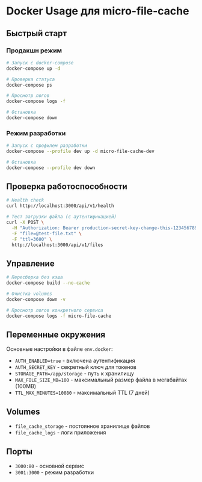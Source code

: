 # Docker Usage для micro-file-cache

## Быстрый старт

### Продакшн режим

```bash
# Запуск с docker-compose
docker-compose up -d

# Проверка статуса
docker-compose ps

# Просмотр логов
docker-compose logs -f

# Остановка
docker-compose down
```

### Режим разработки

```bash
# Запуск с профилем разработки
docker-compose --profile dev up -d micro-file-cache-dev

# Остановка
docker-compose --profile dev down
```

## Проверка работоспособности

```bash
# Health check
curl http://localhost:3000/api/v1/health

# Тест загрузки файла (с аутентификацией)
curl -X POST \
  -H "Authorization: Bearer production-secret-key-change-this-12345678901234567890" \
  -F "file=@test-file.txt" \
  -F "ttl=3600" \
  http://localhost:3000/api/v1/files
```

## Управление

```bash
# Пересборка без кэша
docker-compose build --no-cache

# Очистка volumes
docker-compose down -v

# Просмотр логов конкретного сервиса
docker-compose logs -f micro-file-cache
```

## Переменные окружения

Основные настройки в файле `env.docker`:

- `AUTH_ENABLED=true` - включена аутентификация
- `AUTH_SECRET_KEY` - секретный ключ для токенов
- `STORAGE_PATH=/app/storage` - путь к хранилищу
- `MAX_FILE_SIZE_MB=100` - максимальный размер файла в мегабайтах (100MB)
- `TTL_MAX_MINUTES=10080` - максимальный TTL (7 дней)

## Volumes

- `file_cache_storage` - постоянное хранилище файлов
- `file_cache_logs` - логи приложения

## Порты

- `3000:80` - основной сервис
- `3001:3000` - режим разработки
